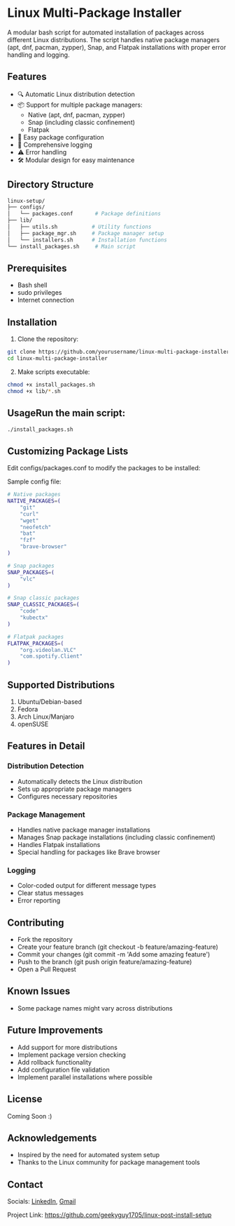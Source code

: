 # Linux Multi-Package Installer

A modular bash script for automated installation of packages across different Linux distributions. The script handles native package managers (apt, dnf, pacman, zypper), Snap, and Flatpak installations with proper error handling and logging.

## Features

- 🔍 Automatic Linux distribution detection
- 📦 Support for multiple package managers:
  - Native (apt, dnf, pacman, zypper)
  - Snap (including classic confinement)
  - Flatpak
- 🚀 Easy package configuration
- 📝 Comprehensive logging
- ⚠️ Error handling
- 🛠️ Modular design for easy maintenance

## Directory Structure

```bash
linux-setup/
├── configs/
│   └── packages.conf       # Package definitions
├── lib/
│   ├── utils.sh           # Utility functions
│   ├── package_mgr.sh     # Package manager setup
│   └── installers.sh      # Installation functions
└── install_packages.sh     # Main script
```

## Prerequisites

- Bash shell
- sudo privileges
- Internet connection

## Installation

1. Clone the repository:
```bash
git clone https://github.com/yourusername/linux-multi-package-installer.git
cd linux-multi-package-installer
```

2. Make scripts executable:
```bash
chmod +x install_packages.sh
chmod +x lib/*.sh
```

## UsageRun the main script:

```bash
./install_packages.sh
```

## Customizing Package Lists

Edit configs/packages.conf to modify the packages to be installed:

Sample config file:

```bash
# Native packages
NATIVE_PACKAGES=(
    "git"
    "curl"
    "wget"
    "neofetch"
    "bat"
    "fzf"
    "brave-browser"
)

# Snap packages
SNAP_PACKAGES=(
    "vlc"
)

# Snap classic packages
SNAP_CLASSIC_PACKAGES=(
    "code"
    "kubectx"
)

# Flatpak packages
FLATPAK_PACKAGES=(
    "org.videolan.VLC"
    "com.spotify.Client"
)

```

## Supported Distributions

1. Ubuntu/Debian-based
2. Fedora
3. Arch Linux/Manjaro
4. openSUSE


## Features in Detail

### Distribution Detection

- Automatically detects the Linux distribution
- Sets up appropriate package managers
- Configures necessary repositories

### Package Management

- Handles native package manager installations
- Manages Snap package installations (including classic confinement)
- Handles Flatpak installations
- Special handling for packages like Brave browser

### Logging
- Color-coded output for different message types
- Clear status messages
- Error reporting

## Contributing
- Fork the repository
- Create your feature branch (git checkout -b feature/amazing-feature)
- Commit your changes (git commit -m 'Add some amazing feature')
- Push to the branch (git push origin feature/amazing-feature)
- Open a Pull Request

## Known Issues

- Some package names might vary across distributions

## Future Improvements
- Add support for more distributions
- Implement package version checking
- Add rollback functionality
- Add configuration file validation
- Implement parallel installations where possible

## License

Coming Soon :)

## Acknowledgements
- Inspired by the need for automated system setup
- Thanks to the Linux community for package management tools

## Contact

Socials: 
    [LinkedIn](https://www.linkedin.com/in/abhishek-laha/),
    [Gmail](mailto:abhisheklaha199@gmail.com?)

Project Link: https://github.com/geekyguy1705/linux-post-install-setup
